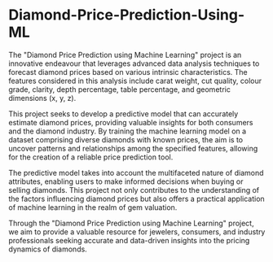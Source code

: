 # Diamond-Price-Prediction-Using-ML



The "Diamond Price Prediction using Machine Learning" project is an innovative endeavour that leverages advanced data analysis techniques to forecast diamond prices based on various intrinsic characteristics. The features considered in this analysis include carat weight, cut quality, colour grade, clarity, depth percentage, table percentage, and geometric dimensions (x, y, z).

This project seeks to develop a predictive model that can accurately estimate diamond prices, providing valuable insights for both consumers and the diamond industry. By training the machine learning model on a dataset comprising diverse diamonds with known prices, the aim is to uncover patterns and relationships among the specified features, allowing for the creation of a reliable price prediction tool.

The predictive model takes into account the multifaceted nature of diamond attributes, enabling users to make informed decisions when buying or selling diamonds. This project not only contributes to the understanding of the factors influencing diamond prices but also offers a practical application of machine learning in the realm of gem valuation.

Through the "Diamond Price Prediction using Machine Learning" project, we aim to provide a valuable resource for jewelers, consumers, and industry professionals seeking accurate and data-driven insights into the pricing dynamics of diamonds.
